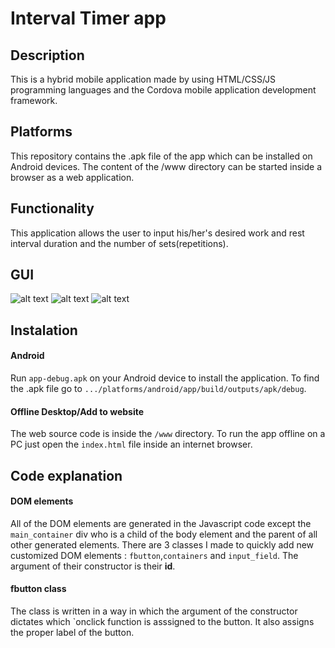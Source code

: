 # Interval Timer app

<h2>Description</h2>
<span>This is a hybrid mobile application made by using HTML/CSS/JS programming languages and the Cordova mobile application development framework.</span>

<h2>Platforms</h2>
<span>This repository contains the .apk file of the app which can be installed on Android devices. The content of the /www directory can be started inside a browser as a web application.</span>

 <h2>Functionality</h2>
 <span>This application allows the user to input his/her's desired work and rest interval duration and the number of sets(repetitions).</span>
  
  <h2>GUI</h2>
  
![alt text](https://user-images.githubusercontent.com/56841259/103142030-d807eb80-46fd-11eb-9fe8-524f7bed8453.png)
![alt text](https://user-images.githubusercontent.com/56841259/103142097-3f25a000-46fe-11eb-8526-9a37594d518c.png)
![alt text](https://user-images.githubusercontent.com/56841259/103142099-4351bd80-46fe-11eb-843d-ed824f907521.png)
  
<h2>Instalation</h2>
  <h4>Android</h4>
  
   <span>Run `app-debug.apk` on your Android device to install the application. To find the .apk file go to  `.../platforms/android/app/build/outputs/apk/debug`.</span>
  
  <h4>Offline Desktop/Add to website</h4>
  
   <span>The web source code is inside the `/www` directory. To run the app offline on a PC just open the `index.html` file inside an internet browser.</span>
  
<h2>Code explanation</h2>

<h4>DOM elements</h4>

<span>All of the DOM elements are generated in the Javascript code except the `main_container` div who is a child of the body element and the parent of all other generated elements. There are 3 classes I made to quickly add new customized DOM elements : `fbutton`,`containers` and `input_field`. The argument of their constructor is their **id**.</span>

<h4>fbutton class</h4>

<span>The class is written in a way in which the argument of the constructor dictates which `onclick function is asssigned to the button. It also assigns the proper label of the button.</span>



